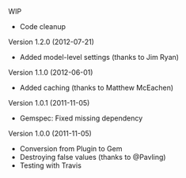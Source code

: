 WIP

- Code cleanup


Version 1.2.0 (2012-07-21)

- Added model-level settings (thanks to Jim Ryan)


Version 1.1.0 (2012-06-01)

- Added caching (thanks to Matthew McEachen)


Version 1.0.1 (2011-11-05)

- Gemspec: Fixed missing dependency


Version 1.0.0 (2011-11-05)

- Conversion from Plugin to Gem
- Destroying false values (thanks to @Pavling)
- Testing with Travis